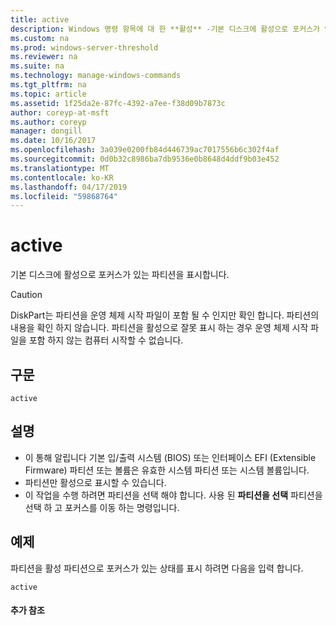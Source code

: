 ```yaml
---
title: active
description: Windows 명령 항목에 대 한 **활성** -기본 디스크에 활성으로 포커스가 있는 파티션을 표시 합니다.
ms.custom: na
ms.prod: windows-server-threshold
ms.reviewer: na
ms.suite: na
ms.technology: manage-windows-commands
ms.tgt_pltfrm: na
ms.topic: article
ms.assetid: 1f25da2e-87fc-4392-a7ee-f38d09b7873c
author: coreyp-at-msft
ms.author: coreyp
manager: dongill
ms.date: 10/16/2017
ms.openlocfilehash: 3a039e0200fb84d446739ac7017556b6c302f4af
ms.sourcegitcommit: 0d0b32c8986ba7db9536e0b8648d4ddf9b03e452
ms.translationtype: MT
ms.contentlocale: ko-KR
ms.lasthandoff: 04/17/2019
ms.locfileid: "59868764"
---
```

# <a name="active"></a>active



기본 디스크에 활성으로 포커스가 있는 파티션을 표시합니다.

> [!CAUTION]
> DiskPart는 파티션을 운영 체제 시작 파일이 포함 될 수 인지만 확인 합니다. 파티션의 내용을 확인 하지 않습니다. 파티션을 활성으로 잘못 표시 하는 경우 운영 체제 시작 파일을 포함 하지 않는 컴퓨터 시작할 수 없습니다.

## <a name="syntax"></a>구문

```
active
```

## <a name="remarks"></a>설명

-   이 통해 알립니다 기본 입/출력 시스템 (BIOS) 또는 인터페이스 EFI (Extensible Firmware) 파티션 또는 볼륨은 유효한 시스템 파티션 또는 시스템 볼륨입니다.
-   파티션만 활성으로 표시할 수 있습니다.
-   이 작업을 수행 하려면 파티션을 선택 해야 합니다. 사용 된 **파티션을 선택** 파티션을 선택 하 고 포커스를 이동 하는 명령입니다.

## <a name="BKMK_examples"></a>예제

파티션을 활성 파티션으로 포커스가 있는 상태를 표시 하려면 다음을 입력 합니다.
```
active
```

#### <a name="additional-references"></a>추가 참조


